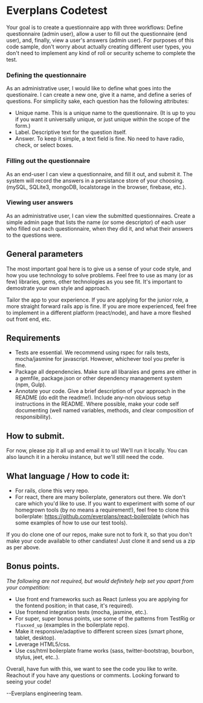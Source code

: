 Everplans Codetest
=================
Your goal is to create a questionnaire app with three workflows: Define questionnaire (admin user), allow a user to fill out the questionnaire (end user), and, finally, view a user's answers (admin user). For purposes of this code sample, don't worry about actually creating different user types, you don't need to implement any kind of roll or security scheme to complete the test. 

### Defining the questionnaire

As an administrative user, I would like to define what goes into the questionaire. I can create a new one, give it a name, and define a series of questions. For simplicity sake, each question has the following attributes:

* Unique name. This is a unique name to the questionnaire. (It is up to you if you want it universally unique, or just unique within the scope of the form.)
* Label. Descriptive text for the question itself.
* Answer. To keep it simple, a text field is fine. No need to have radio, check, or select boxes.

### Filling out the questionnaire

As an end-user I can view a questionnaire, and fill it out, and submit it. The system will record the answers in a persistance store of your choosing. (mySQL, SQLite3, mongoDB, localstorage in the browser, firebase, etc.).

### Viewing user answers

As an administrative user, I can view the submitted questionnaires. Create a simple admin page that lists the name (or some descriptor) of each user who filled out each questionnaire, when they did it, and what their answers to the questions were. 

## General parameters

The most important goal here is to give us a sense of your code style, and how you use technology to solve problems. Feel free to use as many (or as few) libraries, gems, other technologies as you see fit. It's important to demostrate your own style and approach.

Tailor the app to your experience. If you are applying for the junior role, a more straight forward rails app is fine. If you are more experienced, feel free to implement in a different platform (react/node), and have a more fleshed out front end, etc.

## Requirements
* Tests are essential. We recommend using rspec for rails tests, mocha/jasmine for javascript. However, whichever tool you prefer is fine. 
* Package all dependencies. Make sure all libaraies and gems are either in a gemfile, package.json or other dependency management system (npm, Gulp).
* Annotate your code. Give a brief description of your approach in the README (do edit the readme!). Include any-non obvious setup instructions in the README. Where possible, make your code self documenting (well named variables, methods, and clear composition of responsibility).

## How to submit.
For now, please zip it all up and email it to us! We'll run it locally. You can also launch it in a heroku instance, but we'll still need the code.

## What language / How to code it: 
* For rails, clone this very repo.
* For react, there are many boilerplate, generators out there. We don't care which you'd like to use. If you want to experiment with some of our homegrown tools (by no means a requirement!), feel free to clone this boilerplate: https://github.com/everplans/react-boilerplate (which has some examples of how to use our test tools).

If you do clone one of our repos, make sure not to fork it, so that you don't make your code available to other candiates! Just clone it and send us a zip as per above. 

## Bonus points.

_The following are not required, but would definitely help set you apart from your competition:_

* Use front end frameworks such as React (unless you are applying for the fontend position; in that case, it's required).
* Use frontend integration tests (mocha, jasmine, etc.).
* For super, super bonus points, use some of the patterns from TestRig or `fluxxed_up` (examples in the boilerplate repo). 
* Make it responsive/adaptive to different screen sizes (smart phone, tablet, desktop).
* Leverage HTML5/css.
* Use css/html boilerplate frame works (sass, twitter-bootstrap, bourbon, stylus, jeet, etc..).

Overall, have fun with this, we want to see the code you like to write. Reachout if you have any questions or comments. Looking forward to seeing your code!


--Everplans engineering team.

